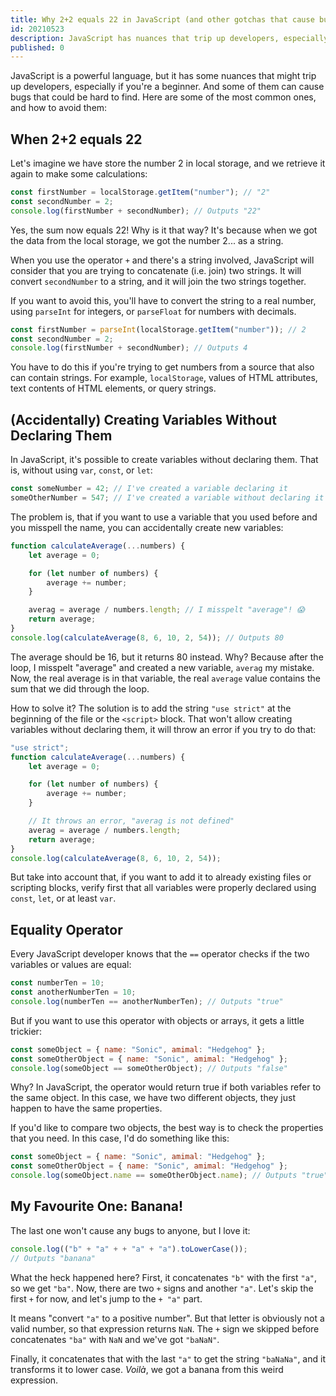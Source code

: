 ```yaml
---
title: Why 2+2 equals 22 in JavaScript (and other gotchas that cause bugs)
id: 20210523
description: JavaScript has nuances that trip up developers, especially beginners. Here are some of the most common ones, and how to avoid them.
published: 0
---
```

JavaScript is a powerful language, but it has some nuances that might trip up developers, especially if you're a beginner. And some of them can cause bugs that could be hard to find. Here are some of the most common ones, and how to avoid them:

## When 2+2 equals 22
Let's imagine we have store the number 2 in local storage, and we retrieve it again to make some calculations:
```javascript
const firstNumber = localStorage.getItem("number"); // "2"
const secondNumber = 2;
console.log(firstNumber + secondNumber); // Outputs "22"
```
Yes, the sum now equals 22! Why is it that way? It's because when we got the data from the local storage, we got the number 2... as a string.

When you use the operator `+` and there's a string involved, JavaScript will consider that you are trying to concatenate (i.e. join) two strings. It will convert `secondNumber` to a string, and it will join the two strings together.

If you want to avoid this, you'll have to convert the string to a real number, using `parseInt` for integers, or `parseFloat` for numbers with decimals.

```javascript
const firstNumber = parseInt(localStorage.getItem("number")); // 2
const secondNumber = 2;
console.log(firstNumber + secondNumber); // Outputs 4
```
You have to do this if you're trying to get numbers from a source that also can contain strings. For example, `localStorage`, values of HTML attributes, text contents of HTML elements, or query strings.

## (Accidentally) Creating Variables Without Declaring Them
In JavaScript, it's possible to create variables without declaring them. That is, without using `var`, `const`, or `let`:
```javascript
const someNumber = 42; // I've created a variable declaring it
someOtherNumber = 547; // I've created a variable without declaring it
```
The problem is, that if you want to use a variable that you used before and you misspell the name, you can accidentally create new variables:
```javascript
function calculateAverage(...numbers) {
    let average = 0;

    for (let number of numbers) {
        average += number;
    }

    averag = average / numbers.length; // I misspelt "average"! 😱
    return average;
}
console.log(calculateAverage(8, 6, 10, 2, 54)); // Outputs 80
```
The average should be 16, but it returns 80 instead. Why? Because after the loop, I misspelt "average" and created a new variable, `averag` my mistake. Now, the real average is in that variable, the real `average` value contains the sum that we did through the loop.

How to solve it? The solution is to add the string `"use strict"` at the beginning of the file or the `<script>` block. That won't allow creating variables without declaring them, it will throw an error if you try to do that:

```javascript
"use strict";
function calculateAverage(...numbers) {
    let average = 0;

    for (let number of numbers) {
        average += number;
    }

    // It throws an error, "averag is not defined"
    averag = average / numbers.length;
    return average;
}
console.log(calculateAverage(8, 6, 10, 2, 54));
```

But take into account that, if you want to add it to already existing files or scripting blocks, verify first that all variables were properly declared using `const`, `let`, or at least `var`.

## Equality Operator
Every JavaScript developer knows that the `==` operator checks if the two variables or values are equal:
```javascript
const numberTen = 10;
const anotherNumberTen = 10;
console.log(numberTen == anotherNumberTen); // Outputs "true"
```
But if you want to use this operator with objects or arrays, it gets a little trickier:
```javascript
const someObject = { name: "Sonic", amimal: "Hedgehog" };
const someOtherObject = { name: "Sonic", amimal: "Hedgehog" };
console.log(someObject == someOtherObject); // Outputs "false"
```
Why? In JavaScript, the operator would return true if both variables refer to the same object. In this case, we have two different objects, they just happen to have the same properties.

If you'd like to compare two objects, the best way is to check the properties that you need. In this case, I'd do something like this:

```javascript
const someObject = { name: "Sonic", amimal: "Hedgehog" };
const someOtherObject = { name: "Sonic", amimal: "Hedgehog" };
console.log(someObject.name == someOtherObject.name); // Outputs "true"
```

## My Favourite One: Banana!
The last one won't cause any bugs to anyone, but I love it:
```javascript
console.log(("b" + "a" + + "a" + "a").toLowerCase());
// Outputs "banana"
```
What the heck happened here? First, it concatenates `"b"` with the first `"a"`, so we get `"ba"`. Now, there are two `+` signs and another `"a"`. Let's skip the first `+` for now, and let's jump to the `+ "a"` part.

It means "convert `"a"` to a positive number". But that letter is obviously not a valid number, so that expression returns `NaN`. The `+` sign we skipped before concatenates `"ba"` with `NaN` and we've got `"baNaN"`.

Finally, it concatenates that with the last `"a"` to get the string `"baNaNa"`, and it transforms it to lower case. _Voilà_, we got a banana from this weird expression.
